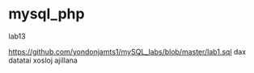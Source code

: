 # mysql_php
lab13

https://github.com/yondonjamts1/mySQL_labs/blob/master/lab1.sql dax datatai xosloj ajillana
